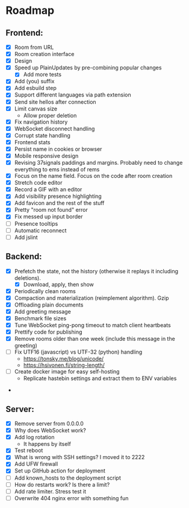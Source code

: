 # Roadmap

## Frontend:

- [x] Room from URL
- [x] Room creation interface
- [x] Design
- [x] Speed up PlainUpdates by pre-combining popular changes
    - [x] Add more tests
- [x] Add (you) suffix
- [x] Add esbuild step
- [x] Support different languages via path extension
- [x] Send site hellos after connection
- [x] Limit canvas size
    - Allow proper deletion
- [x] Fix navigation history
- [x] WebSocket disconnect handling
- [x] Corrupt state handling
- [x] Frontend stats
- [x] Persist name in cookies or browser
- [x] Mobile responsive design
- [x] Revising 37signals paddings and margins. Probably need to change everything to ems instead of rems
- [x] Focus on the name field. Focus on the code after room creation
- [x] Stretch code editor
- [x] Record a GIF with an editor
- [x] Add visibility presence highlighting
- [x] Add favicon and the rest of the stuff
- [x] Pretty "room not found" error
- [x] Fix messed up input border
- [ ] Presence tooltips
- [ ] Automatic reconnect
- [ ] Add jslint

## Backend:

- [x] Prefetch the state, not the history (otherwise it replays it including deletions).
    - [x] Download, apply, then show
- [x] Periodically clean rooms
- [x] Compaction and materialization (reimplement algorithm). Gzip
- [x] Offloading plain documents
- [x] Add greeting message
- [x] Benchmark file sizes
- [x] Tune WebSocket ping-pong timeout to match client heartbeats
- [x] Prettify code for publishing
- [x] Remove rooms older than one week (include this message in the greeting)
- [ ] Fix UTF16 (javascript) vs UTF-32 (python) handling
  - https://tonsky.me/blog/unicode/
  - https://hsivonen.fi/string-length/
- [ ] Create docker image for easy self-hosting
  - Replicate hastebin settings and extract them to ENV variables
- 
## Server:

- [x] Remove server from 0.0.0.0
- [x] Why does WebSocket work?
- [x] Add log rotation
    - It happens by itself
- [x] Test reboot
- [x] What is wrong with SSH settings? I moved it to 2222
- [x] Add UFW firewall
- [x] Set up GitHub action for deployment
- [ ] Add known_hosts to the deployment script
- [ ] How do restarts work? Is there a limit?
- [ ] Add rate limiter. Stress test it
- [ ] Overwrite 404 nginx error with something fun